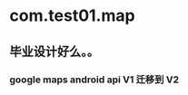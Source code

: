 com.test01.map
===================================================
毕业设计好么。。
---------------------------------------------------
<h3>google maps android api V1 迁移到 V2</h3>

